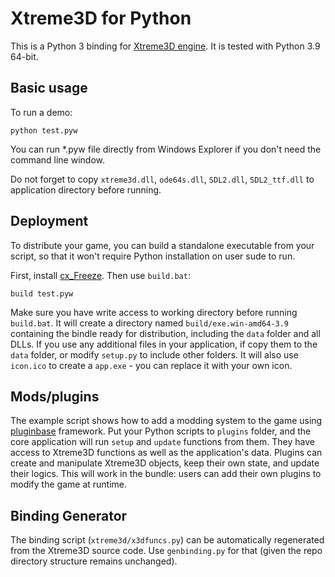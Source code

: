 Xtreme3D for Python
===================
This is a Python 3 binding for [Xtreme3D engine](https://github.com/xtreme3d/xtreme3d). It is tested with Python 3.9 64-bit.

Basic usage
-----------
To run a demo:

`python test.pyw`

You can run *.pyw file directly from Windows Explorer if you don't need the command line window.

Do not forget to copy `xtreme3d.dll`, `ode64s.dll`, `SDL2.dll`, `SDL2_ttf.dll` to application directory before running.

Deployment
----------
To distribute your game, you can build a standalone executable from your script, so that it won't require Python installation on user sude to run.

First, install [cx_Freeze](https://pypi.org/project/cx-Freeze/). Then use `build.bat`:

`build test.pyw`

Make sure you have write access to working directory before running `build.bat`. It will create a directory named `build/exe.win-amd64-3.9` containing the bindle ready for distribution, including the `data` folder and all DLLs. If you use any additional files in your application, if copy them to the `data` folder, or modify `setup.py` to include other folders. It will also use `icon.ico` to create a `app.exe` - you can replace it with your own icon.

Mods/plugins
------------
The example script shows how to add a modding system to the game using [pluginbase](https://github.com/mitsuhiko/pluginbase) framework. Put your Python scripts to `plugins` folder, and the core application will run `setup` and `update` functions from them. They have access to Xtreme3D functions as well as the application's data. Plugins can create and manipulate Xtreme3D objects, keep their own state, and update their logics. This will work in the bundle: users can add their own plugins to modify the game at runtime.

Binding Generator
-----------------
The binding script (`xtreme3d/x3dfuncs.py`) can be automatically regenerated from the Xtreme3D source code. Use `genbinding.py` for that (given the repo directory structure remains unchanged).
